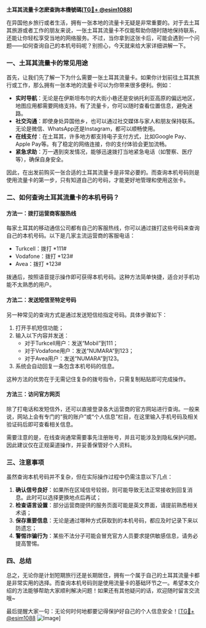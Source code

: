 **土耳其流量卡怎麽查詢本機號碼[[TG💪+ @esim1088](https://t.me/s/esim1088)]**

在异国他乡旅行或者生活，拥有一张本地的流量卡无疑是非常重要的。对于去土耳其旅游或者工作的朋友来说，一张土耳其流量卡不仅能帮助你随时随地保持联系，还能让你轻松享受当地的网络服务。不过，当你拿到这张卡后，可能会遇到一个问题——如何查询自己的本机号码呢？别担心，今天就来给大家详细讲解一下。

### 一、土耳其流量卡的常见用途

首先，让我们先了解一下为什么需要一张土耳其流量卡。如果你计划前往土耳其旅行或工作，那么拥有一张本地的流量卡可以为你带来很多便利。例如：

- **实时导航**：无论是在伊斯坦布尔的大街小巷还是安纳托利亚高原的偏远地区，地图应用都需要网络支持。有了流量卡，你可以随时查看位置信息，避免迷路。
- **社交沟通**：即使身处异国他乡，也可以通过社交媒体与家人和朋友保持联系。无论是微信、WhatsApp还是Instagram，都可以顺畅使用。
- **在线支付**：在土耳其，许多地方都支持电子支付方式，比如Google Pay、Apple Pay等。有了稳定的网络连接，你的支付体验会更加流畅。
- **紧急求助**：万一遇到突发情况，能够迅速拨打当地紧急电话（如警察、医疗等），确保自身安全。

因此，在出发前购买一张合适的土耳其流量卡是非常必要的。而查询本机号码则是使用流量卡的第一步，只有知道自己的号码，才能更好地管理和使用这张卡。

### 二、如何查询土耳其流量卡的本机号码？

#### 方法一：拨打运营商客服热线

每家土耳其的移动通信公司都有自己的客服热线，你可以通过拨打这些号码来查询自己的本机号码。以下是几家主流运营商的客服电话：

- Turkcell：拨打 *111#
- Vodafone：拨打 *123#
- Avea：拨打 *123#

拨通后，按照语音提示操作即可获得本机号码。这种方法简单快捷，适合对手机功能不太熟悉的用户。

#### 方法二：发送短信至特定号码

另一种常见的查询方式是通过发送短信给指定号码。具体步骤如下：

1. 打开手机短信功能；
2. 输入以下内容并发送：
   - 对于Turkcell用户：发送“Mobil”到111；
   - 对于Vodafone用户：发送“NUMARA”到123；
   - 对于Avea用户：发送“NUMARA”到123。
3. 系统会自动回复一条包含本机号码的信息。

这种方法的优势在于无需记住复杂的拨号指令，只需复制粘贴即可完成操作。

#### 方法三：访问官方网页

除了打电话和发短信外，还可以直接登录各大运营商的官方网站进行查询。一般来说，网站上会有专门的“我的账户”或“个人信息”栏目，在这里输入手机号码及相关验证码后即可查看相关信息。

需要注意的是，在线查询通常需要事先注册账号，并且可能涉及到隐私保护问题。因此建议仅在正规渠道操作，并妥善保管好个人资料。

### 三、注意事项

虽然查询本机号码并不复杂，但在实际操作过程中仍需注意以下几点：

1. **确认信号良好**：如果所在区域信号较弱，则可能导致无法正常接收到回复消息。此时可以选择更换地点后再试；
2. **检查语言设置**：部分运营商提供的服务页面可能是英文界面，请提前熟悉相关术语；
3. **保存重要信息**：无论是通过哪种方式获取到的本机号码，都应及时记录下来以防遗忘；
4. **警惕诈骗行为**：某些不法分子可能会冒充官方人员要求提供敏感信息，请务必提高警惕。

### 四、总结

总之，无论你是计划短期旅行还是长期居住，拥有一个属于自己的土耳其流量卡都是非常实用的选择。而查询本机号码则是使用流量卡的基础环节之一。希望本文介绍的方法能够帮助大家顺利解决问题！如果还有其他疑问的话，欢迎随时留言交流哦~

最后提醒大家一句：无论何时何地都要记得保护好自己的个人信息安全！[[TG💪+ @esim1088](https://t.me/s/esim1088) ![Image](https://i.postimg.cc/4NQfJmqS/Snipaste-2025-05-13-00-14-12.png)]